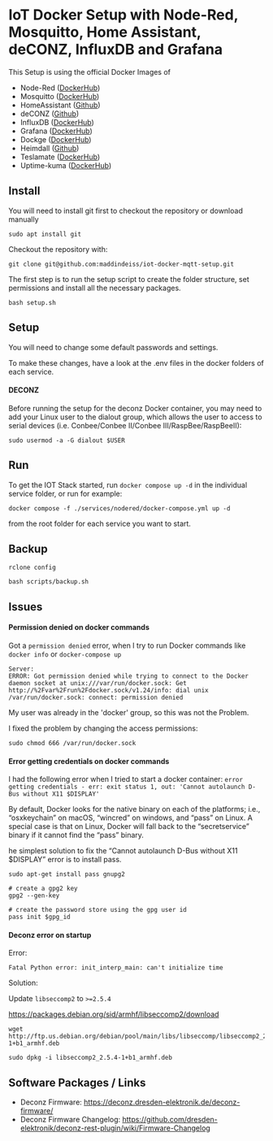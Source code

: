# IoT Docker Setup with Node-Red, Mosquitto, Home Assistant, deCONZ, InfluxDB and Grafana

This Setup is using the official Docker Images of
* Node-Red ([DockerHub](https://hub.docker.com/r/nodered/node-red/))
* Mosquitto ([DockerHub](https://hub.docker.com/_/eclipse-mosquitto/))
* HomeAssistant ([Github](https://github.com/home-assistant/core/pkgs/container/raspberrypi4-homeassistant))
* deCONZ ([Github](https://github.com/deconz-community/deconz-docker/pkgs/container/deconz-docker))
* InfluxDB ([DockerHub](https://hub.docker.com/_/influxdb))
* Grafana ([DockerHub](https://hub.docker.com/r/grafana/grafana/))
* Dockge ([DockerHub](https://hub.docker.com/r/louislam/dockge))
* Heimdall ([Github](https://github.com/linuxserver/docker-heimdall/pkgs/container/heimdall))
* Teslamate ([DockerHub](https://hub.docker.com/r/teslamate/teslamate))
* Uptime-kuma ([DockerHub](https://hub.docker.com/r/louislam/uptime-kuma/))


## Install

You will need to install git first to checkout the repository or download manually

```
sudo apt install git
```

Checkout the repository with:

```
git clone git@github.com:maddindeiss/iot-docker-mqtt-setup.git 
```

The first step is to run the setup script to create the folder structure, set permissions and install all the necessary packages.

```
bash setup.sh
```


## Setup

You will need to change some default passwords and settings. 

To make these changes, have a look at the .env files in the docker folders of each service.

#### DECONZ
Before running the setup for the deconz Docker container, you may need to add your Linux user to the dialout group, which allows the user to access to serial devices (i.e. Conbee/Conbee II/Conbee III/RaspBee/RaspBeeII):
```
sudo usermod -a -G dialout $USER
```

## Run

To get the IOT Stack started, run ``docker compose up -d`` in the individual service folder, or run for example:

``docker compose -f ./services/nodered/docker-compose.yml up -d``

from the root folder for each service you want to start.


## Backup

```
rclone config
```

```
bash scripts/backup.sh
```



## Issues

#### Permission denied on docker commands

Got a ```permission denied``` error, when I try to run Docker commands like ```docker info``` or ```docker-compose up```
```
Server:
ERROR: Got permission denied while trying to connect to the Docker daemon socket at unix:///var/run/docker.sock: Get http://%2Fvar%2Frun%2Fdocker.sock/v1.24/info: dial unix /var/run/docker.sock: connect: permission denied
```

My user was already in the 'docker' group, so this was not the Problem.

I fixed the problem by changing the access permissions:
```
sudo chmod 666 /var/run/docker.sock
```

#### Error getting credentials on docker commands
I had the following error when I tried to start a docker container: 
```error getting credentials - err: exit status 1, out: 'Cannot autolaunch D-Bus without X11 $DISPLAY'```

By default, Docker looks for the native binary on each of the platforms; i.e., “osxkeychain” on macOS, “wincred” on windows, and “pass” on Linux. A special case is that on Linux, Docker will fall back to the “secretservice” binary if it cannot find the “pass” binary.

he simplest solution to fix the “Cannot autolaunch D-Bus without X11 $DISPLAY” error is to install pass.

```
sudo apt-get install pass gnupg2

# create a gpg2 key
gpg2 --gen-key

# create the password store using the gpg user id
pass init $gpg_id
```

#### Deconz error on startup

Error:
```
Fatal Python error: init_interp_main: can't initialize time
```

Solution: 

Update ```libseccomp2``` to ```>=2.5.4```

https://packages.debian.org/sid/armhf/libseccomp2/download

```
wget http://ftp.us.debian.org/debian/pool/main/libs/libseccomp/libseccomp2_2.5.4-1+b1_armhf.deb

sudo dpkg -i libseccomp2_2.5.4-1+b1_armhf.deb

```

## Software Packages / Links

* Deconz Firmware: https://deconz.dresden-elektronik.de/deconz-firmware/
* Deconz Firmware Changelog: https://github.com/dresden-elektronik/deconz-rest-plugin/wiki/Firmware-Changelog
